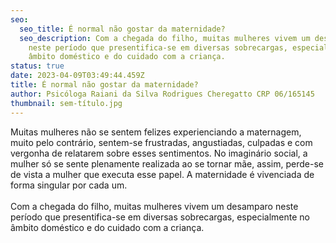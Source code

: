 ```yaml
---
seo:
  seo_title: É normal não gostar da maternidade?
  seo_description: Com a chegada do filho, muitas mulheres vivem um desamparo
    neste período que presentifica-se em diversas sobrecargas, especialmente no
    âmbito doméstico e do cuidado com a criança.
status: true
date: 2023-04-09T03:49:44.459Z
title: É normal não gostar da maternidade?
author: Psicóloga Raiani da Silva Rodrigues Cheregatto CRP 06/165145
thumbnail: sem-título.jpg
---
```

<!--StartFragment-->

Muitas mulheres não se sentem felizes experienciando a maternagem, muito pelo contrário, sentem-se frustradas, angustiadas, culpadas e com vergonha de relatarem sobre esses sentimentos. No imaginário social, a mulher só se sente plenamente realizada ao se tornar mãe, assim, perde-se de vista a mulher que executa esse papel. A maternidade é vivenciada de forma singular por cada um.\
\
Com a chegada do filho, muitas mulheres vivem um desamparo neste período que presentifica-se em diversas sobrecargas, especialmente no âmbito doméstico e do cuidado com a criança.

<!--EndFragment-->